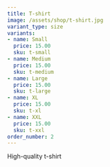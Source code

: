 ```yaml
---
title: T-shirt
image: /assets/shop/t-shirt.jpg
variant_type: size
variants:
- name: Small
  price: 15.00
  sku: t-small
- name: Medium
  price: 15.00
  sku: t-medium
- name: Large
  price: 15.00
  sku: t-large
- name: XL
  price: 15.00
  sku: t-xl
- name: XXL
  price: 15.00
  sku: t-xxl
order_number: 2
---
```


High-quality t-shirt
